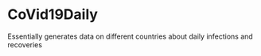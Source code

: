# CoVid19Daily
Essentially generates data on different countries about daily infections and recoveries
